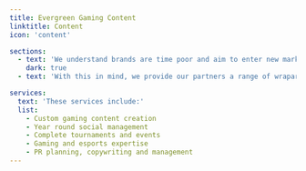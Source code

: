 ```yaml
---
title: Evergreen Gaming Content
linktitle: Content
icon: 'content'

sections:
  - text: 'We understand brands are time poor and aim to enter new markets, though often do not have the time, understanding to master each emerging market and opportunity.'
    dark: true
  - text: 'With this in mind, we provide our partners a range of wraparound services that ensure a cohesive digital presence, authentically engaging digital natives where they are comfortable and receptive to messaging.'

services:
  text: 'These services include:'
  list:
    - Custom gaming content creation
    - Year round social management
    - Complete tournaments and events
    - Gaming and esports expertise
    - PR planning, copywriting and management
---
```

